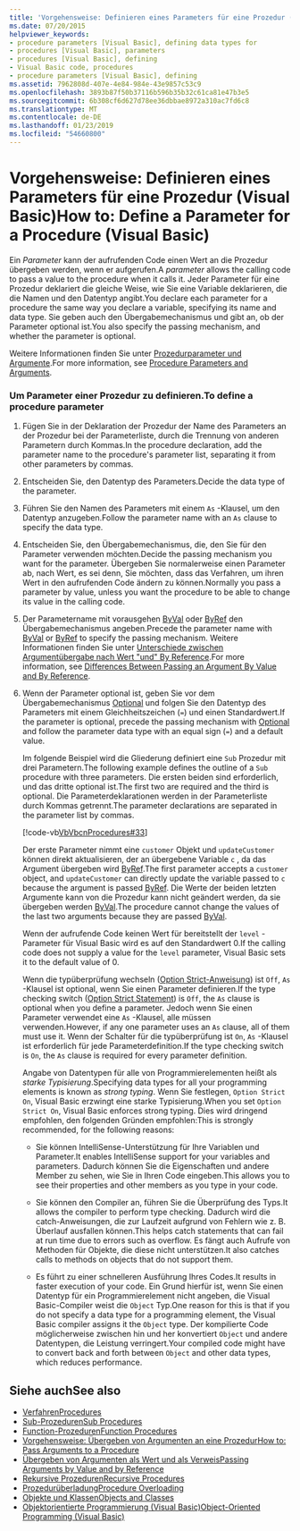 ```yaml
---
title: 'Vorgehensweise: Definieren eines Parameters für eine Prozedur (Visual Basic)'
ms.date: 07/20/2015
helpviewer_keywords:
- procedure parameters [Visual Basic], defining data types for
- procedures [Visual Basic], parameters
- procedures [Visual Basic], defining
- Visual Basic code, procedures
- procedure parameters [Visual Basic], defining
ms.assetid: 7962808d-407e-4e84-984e-43e9857c53c9
ms.openlocfilehash: 3893b87f50b37116b596b35b32c61ca81e47b3e5
ms.sourcegitcommit: 6b308cf6d627d78ee36dbbae8972a310ac7fd6c8
ms.translationtype: MT
ms.contentlocale: de-DE
ms.lasthandoff: 01/23/2019
ms.locfileid: "54660800"
---
```

# <a name="how-to-define-a-parameter-for-a-procedure-visual-basic"></a><span data-ttu-id="a2b7e-102">Vorgehensweise: Definieren eines Parameters für eine Prozedur (Visual Basic)</span><span class="sxs-lookup"><span data-stu-id="a2b7e-102">How to: Define a Parameter for a Procedure (Visual Basic)</span></span>
<span data-ttu-id="a2b7e-103">Ein *Parameter* kann der aufrufenden Code einen Wert an die Prozedur übergeben werden, wenn er aufgerufen.</span><span class="sxs-lookup"><span data-stu-id="a2b7e-103">A *parameter* allows the calling code to pass a value to the procedure when it calls it.</span></span> <span data-ttu-id="a2b7e-104">Jeder Parameter für eine Prozedur deklariert die gleiche Weise, wie Sie eine Variable deklarieren, die die Namen und den Datentyp angibt.</span><span class="sxs-lookup"><span data-stu-id="a2b7e-104">You declare each parameter for a procedure the same way you declare a variable, specifying its name and data type.</span></span> <span data-ttu-id="a2b7e-105">Sie geben auch den Übergabemechanismus und gibt an, ob der Parameter optional ist.</span><span class="sxs-lookup"><span data-stu-id="a2b7e-105">You also specify the passing mechanism, and whether the parameter is optional.</span></span>  
  
 <span data-ttu-id="a2b7e-106">Weitere Informationen finden Sie unter [Prozedurparameter und Argumente](./procedure-parameters-and-arguments.md).</span><span class="sxs-lookup"><span data-stu-id="a2b7e-106">For more information, see [Procedure Parameters and Arguments](./procedure-parameters-and-arguments.md).</span></span>  
  
### <a name="to-define-a-procedure-parameter"></a><span data-ttu-id="a2b7e-107">Um Parameter einer Prozedur zu definieren.</span><span class="sxs-lookup"><span data-stu-id="a2b7e-107">To define a procedure parameter</span></span>  
  
1.  <span data-ttu-id="a2b7e-108">Fügen Sie in der Deklaration der Prozedur der Name des Parameters an der Prozedur bei der Parameterliste, durch die Trennung von anderen Parametern durch Kommas.</span><span class="sxs-lookup"><span data-stu-id="a2b7e-108">In the procedure declaration, add the parameter name to the procedure's parameter list, separating it from other parameters by commas.</span></span>  
  
2.  <span data-ttu-id="a2b7e-109">Entscheiden Sie, den Datentyp des Parameters.</span><span class="sxs-lookup"><span data-stu-id="a2b7e-109">Decide the data type of the parameter.</span></span>  
  
3.  <span data-ttu-id="a2b7e-110">Führen Sie den Namen des Parameters mit einem `As` -Klausel, um den Datentyp anzugeben.</span><span class="sxs-lookup"><span data-stu-id="a2b7e-110">Follow the parameter name with an `As` clause to specify the data type.</span></span>  
  
4.  <span data-ttu-id="a2b7e-111">Entscheiden Sie, den Übergabemechanismus, die, den Sie für den Parameter verwenden möchten.</span><span class="sxs-lookup"><span data-stu-id="a2b7e-111">Decide the passing mechanism you want for the parameter.</span></span> <span data-ttu-id="a2b7e-112">Übergeben Sie normalerweise einen Parameter ab, nach Wert, es sei denn, Sie möchten, dass das Verfahren, um ihren Wert in den aufrufenden Code ändern zu können.</span><span class="sxs-lookup"><span data-stu-id="a2b7e-112">Normally you pass a parameter by value, unless you want the procedure to be able to change its value in the calling code.</span></span>  
  
5.  <span data-ttu-id="a2b7e-113">Der Parametername mit vorausgehen [ByVal](../../../../visual-basic/language-reference/modifiers/byval.md) oder [ByRef](../../../../visual-basic/language-reference/modifiers/byref.md) den Übergabemechanismus angeben.</span><span class="sxs-lookup"><span data-stu-id="a2b7e-113">Precede the parameter name with [ByVal](../../../../visual-basic/language-reference/modifiers/byval.md) or [ByRef](../../../../visual-basic/language-reference/modifiers/byref.md) to specify the passing mechanism.</span></span> <span data-ttu-id="a2b7e-114">Weitere Informationen finden Sie unter [Unterschiede zwischen Argumentübergabe nach Wert "und" By Reference](./differences-between-passing-an-argument-by-value-and-by-reference.md).</span><span class="sxs-lookup"><span data-stu-id="a2b7e-114">For more information, see [Differences Between Passing an Argument By Value and By Reference](./differences-between-passing-an-argument-by-value-and-by-reference.md).</span></span>  
  
6.  <span data-ttu-id="a2b7e-115">Wenn der Parameter optional ist, geben Sie vor dem Übergabemechanismus [Optional](../../../../visual-basic/language-reference/modifiers/optional.md) und folgen Sie den Datentyp des Parameters mit einem Gleichheitszeichen (`=`) und einen Standardwert.</span><span class="sxs-lookup"><span data-stu-id="a2b7e-115">If the parameter is optional, precede the passing mechanism with [Optional](../../../../visual-basic/language-reference/modifiers/optional.md) and follow the parameter data type with an equal sign (`=`) and a default value.</span></span>  
  
     <span data-ttu-id="a2b7e-116">Im folgende Beispiel wird die Gliederung definiert eine `Sub` Prozedur mit drei Parametern.</span><span class="sxs-lookup"><span data-stu-id="a2b7e-116">The following example defines the outline of a `Sub` procedure with three parameters.</span></span> <span data-ttu-id="a2b7e-117">Die ersten beiden sind erforderlich, und das dritte optional ist.</span><span class="sxs-lookup"><span data-stu-id="a2b7e-117">The first two are required and the third is optional.</span></span> <span data-ttu-id="a2b7e-118">Die Parameterdeklarationen werden in der Parameterliste durch Kommas getrennt.</span><span class="sxs-lookup"><span data-stu-id="a2b7e-118">The parameter declarations are separated in the parameter list by commas.</span></span>  
  
     [!code-vb[VbVbcnProcedures#33](./codesnippet/VisualBasic/how-to-define-a-parameter-for-a-procedure_1.vb)]  
  
     <span data-ttu-id="a2b7e-119">Der erste Parameter nimmt eine `customer` Objekt und `updateCustomer` können direkt aktualisieren, der an übergebene Variable `c` , da das Argument übergeben wird [ByRef](../../../../visual-basic/language-reference/modifiers/byref.md).</span><span class="sxs-lookup"><span data-stu-id="a2b7e-119">The first parameter accepts a `customer` object, and `updateCustomer` can directly update the variable passed to `c` because the argument is passed [ByRef](../../../../visual-basic/language-reference/modifiers/byref.md).</span></span> <span data-ttu-id="a2b7e-120">Die Werte der beiden letzten Argumente kann von die Prozedur kann nicht geändert werden, da sie übergeben werden [ByVal](../../../../visual-basic/language-reference/modifiers/byval.md).</span><span class="sxs-lookup"><span data-stu-id="a2b7e-120">The procedure cannot change the values of the last two arguments because they are passed [ByVal](../../../../visual-basic/language-reference/modifiers/byval.md).</span></span>  
  
     <span data-ttu-id="a2b7e-121">Wenn der aufrufende Code keinen Wert für bereitstellt der `level` -Parameter für Visual Basic wird es auf den Standardwert 0.</span><span class="sxs-lookup"><span data-stu-id="a2b7e-121">If the calling code does not supply a value for the `level` parameter, Visual Basic sets it to the default value of 0.</span></span>  
  
     <span data-ttu-id="a2b7e-122">Wenn die typüberprüfung wechseln ([Option Strict-Anweisung](../../../../visual-basic/language-reference/statements/option-strict-statement.md)) ist `Off`, `As` -Klausel ist optional, wenn Sie einen Parameter definieren.</span><span class="sxs-lookup"><span data-stu-id="a2b7e-122">If the type checking switch ([Option Strict Statement](../../../../visual-basic/language-reference/statements/option-strict-statement.md)) is `Off`, the `As` clause is optional when you define a parameter.</span></span> <span data-ttu-id="a2b7e-123">Jedoch wenn Sie einen Parameter verwendet eine `As` -Klausel, alle müssen verwenden.</span><span class="sxs-lookup"><span data-stu-id="a2b7e-123">However, if any one parameter uses an `As` clause, all of them must use it.</span></span> <span data-ttu-id="a2b7e-124">Wenn der Schalter für die typüberprüfung ist `On`, `As` -Klausel ist erforderlich für jede Parameterdefinition.</span><span class="sxs-lookup"><span data-stu-id="a2b7e-124">If the type checking switch is `On`, the `As` clause is required for every parameter definition.</span></span>  
  
     <span data-ttu-id="a2b7e-125">Angabe von Datentypen für alle von Programmierelementen heißt als *starke Typisierung*.</span><span class="sxs-lookup"><span data-stu-id="a2b7e-125">Specifying data types for all your programming elements is known as *strong typing*.</span></span> <span data-ttu-id="a2b7e-126">Wenn Sie festlegen, `Option Strict On`, Visual Basic erzwingt eine starke Typisierung.</span><span class="sxs-lookup"><span data-stu-id="a2b7e-126">When you set `Option Strict On`, Visual Basic enforces strong typing.</span></span> <span data-ttu-id="a2b7e-127">Dies wird dringend empfohlen, den folgenden Gründen empfohlen:</span><span class="sxs-lookup"><span data-stu-id="a2b7e-127">This is strongly recommended, for the following reasons:</span></span>  
  
    -   <span data-ttu-id="a2b7e-128">Sie können IntelliSense-Unterstützung für Ihre Variablen und Parameter.</span><span class="sxs-lookup"><span data-stu-id="a2b7e-128">It enables IntelliSense support for your variables and parameters.</span></span> <span data-ttu-id="a2b7e-129">Dadurch können Sie die Eigenschaften und andere Member zu sehen, wie Sie in Ihren Code eingeben.</span><span class="sxs-lookup"><span data-stu-id="a2b7e-129">This allows you to see their properties and other members as you type in your code.</span></span>  
  
    -   <span data-ttu-id="a2b7e-130">Sie können den Compiler an, führen Sie die Überprüfung des Typs.</span><span class="sxs-lookup"><span data-stu-id="a2b7e-130">It allows the compiler to perform type checking.</span></span> <span data-ttu-id="a2b7e-131">Dadurch wird die catch-Anweisungen, die zur Laufzeit aufgrund von Fehlern wie z. B. Überlauf ausfallen können.</span><span class="sxs-lookup"><span data-stu-id="a2b7e-131">This helps catch statements that can fail at run time due to errors such as overflow.</span></span> <span data-ttu-id="a2b7e-132">Es fängt auch Aufrufe von Methoden für Objekte, die diese nicht unterstützen.</span><span class="sxs-lookup"><span data-stu-id="a2b7e-132">It also catches calls to methods on objects that do not support them.</span></span>  
  
    -   <span data-ttu-id="a2b7e-133">Es führt zu einer schnelleren Ausführung Ihres Codes.</span><span class="sxs-lookup"><span data-stu-id="a2b7e-133">It results in faster execution of your code.</span></span> <span data-ttu-id="a2b7e-134">Ein Grund hierfür ist, wenn Sie einen Datentyp für ein Programmierelement nicht angeben, die Visual Basic-Compiler weist die `Object` Typ.</span><span class="sxs-lookup"><span data-stu-id="a2b7e-134">One reason for this is that if you do not specify a data type for a programming element, the Visual Basic compiler assigns it the `Object` type.</span></span> <span data-ttu-id="a2b7e-135">Der kompilierte Code möglicherweise zwischen hin und her konvertiert `Object` und andere Datentypen, die Leistung verringert.</span><span class="sxs-lookup"><span data-stu-id="a2b7e-135">Your compiled code might have to convert back and forth between `Object` and other data types, which reduces performance.</span></span>  
  
## <a name="see-also"></a><span data-ttu-id="a2b7e-136">Siehe auch</span><span class="sxs-lookup"><span data-stu-id="a2b7e-136">See also</span></span>

- [<span data-ttu-id="a2b7e-137">Verfahren</span><span class="sxs-lookup"><span data-stu-id="a2b7e-137">Procedures</span></span>](./index.md)
- [<span data-ttu-id="a2b7e-138">Sub-Prozeduren</span><span class="sxs-lookup"><span data-stu-id="a2b7e-138">Sub Procedures</span></span>](./sub-procedures.md)
- [<span data-ttu-id="a2b7e-139">Function-Prozeduren</span><span class="sxs-lookup"><span data-stu-id="a2b7e-139">Function Procedures</span></span>](./function-procedures.md)
- [<span data-ttu-id="a2b7e-140">Vorgehensweise: Übergeben von Argumenten an eine Prozedur</span><span class="sxs-lookup"><span data-stu-id="a2b7e-140">How to: Pass Arguments to a Procedure</span></span>](./how-to-pass-arguments-to-a-procedure.md)
- [<span data-ttu-id="a2b7e-141">Übergeben von Argumenten als Wert und als Verweis</span><span class="sxs-lookup"><span data-stu-id="a2b7e-141">Passing Arguments by Value and by Reference</span></span>](./passing-arguments-by-value-and-by-reference.md)
- [<span data-ttu-id="a2b7e-142">Rekursive Prozeduren</span><span class="sxs-lookup"><span data-stu-id="a2b7e-142">Recursive Procedures</span></span>](./recursive-procedures.md)
- [<span data-ttu-id="a2b7e-143">Prozedurüberladung</span><span class="sxs-lookup"><span data-stu-id="a2b7e-143">Procedure Overloading</span></span>](./procedure-overloading.md)
- [<span data-ttu-id="a2b7e-144">Objekte und Klassen</span><span class="sxs-lookup"><span data-stu-id="a2b7e-144">Objects and Classes</span></span>](../../../../visual-basic/programming-guide/language-features/objects-and-classes/index.md)
- [<span data-ttu-id="a2b7e-145">Objektorientierte Programmierung (Visual Basic)</span><span class="sxs-lookup"><span data-stu-id="a2b7e-145">Object-Oriented Programming (Visual Basic)</span></span>](../../concepts/object-oriented-programming.md)
